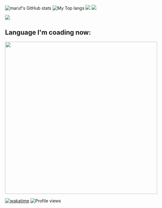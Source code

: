 ![maruf's GitHub stats](https://github-readme-stats.vercel.app/api?username=MarufHasan24&show_icons=true&theme=radical&bg_color=222)
![My Top langs](https://github-readme-stats.vercel.app/api/top-langs/?username=MarufHasan24&layout=donut&bg_color=151515&text_color=fff&title_color=fff&hide=html,css)
![](https://github-profile-trophy.vercel.app/?username=MarufHasan24&theme=dracula&no-frame=true&title=Followers,Stars,Commit,Repository,Issues)
![](https://github-readme-streak-stats.herokuapp.com/?user=MarufHasan24&theme=dark&hide_border=false)

<img src="https://metrics.lecoq.io/MarufHasan24" />

## Language I'm coading now:
<img src="https://wakatime.com/share/@Marufhasan24/e1cace01-e5ed-4c93-a467-4b4443af1daf.png" width="500vw"/>

[![wakatime](https://wakatime.com/badge/user/3176451d-3d2c-445a-9675-fabd72127486.svg)](https://wakatime.com/@3176451d-3d2c-445a-9675-fabd72127486)
![Profile views](https://komarev.com/ghpvc/?username=MarufHasan24&color=1789af&style=for-the-badge&label=View+Count)
